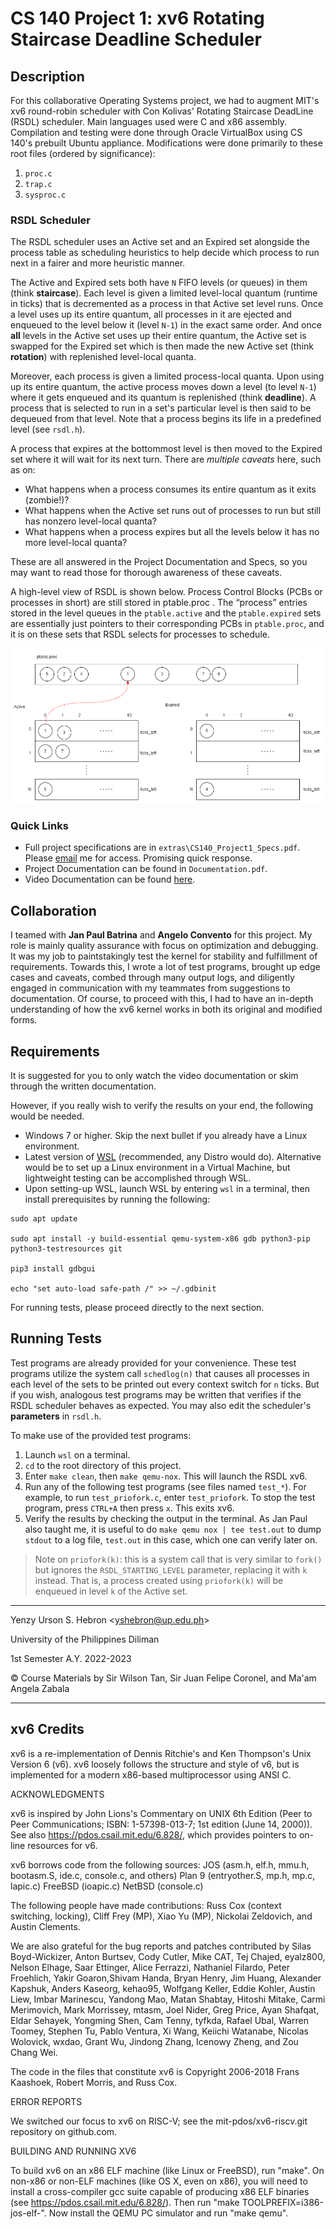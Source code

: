 # **CS 140 Project 1: xv6 Rotating Staircase Deadline Scheduler**

## **Description**
For this collaborative Operating Systems project, we had to augment MIT's xv6 round-robin scheduler with
Con Kolivas' Rotating Staircase DeadLine (RSDL) scheduler. Main languages used were C and x86 assembly. Compilation and testing were done through Oracle VirtualBox using CS 140's prebuilt Ubuntu appliance. Modifications were
done primarily to these root files (ordered by significance):
1. `proc.c`
2. `trap.c`
3. `sysproc.c`

### **RSDL Scheduler**
The RSDL scheduler uses an Active set and an Expired set alongside the process table as scheduling heuristics
to help decide which process to run next in a fairer and more heuristic manner.

The Active and Expired sets both have `N` FIFO levels (or queues) in them (think **staircase**).
Each level is given a limited level-local quantum (runtime in ticks) that is decremented as a process in that Active set level runs.
Once a level uses up its entire quantum, all processes in it are ejected and enqueued to
the level below it (level `N-1`) in the exact same order. And once **all** levels in the Active set uses up their entire quantum, the Active set
is swapped for the Expired set which is then made the new Active set (think **rotation**) with replenished level-local quanta.

Moreover, each process is given a limited process-local quanta.
Upon using up its entire quantum, the active process moves
down a level (to level `N-1`) where it gets enqueued and its quantum is replenished (think **deadline**).
A process that is selected to run in a set's particular level is then said to be dequeued from that level.
Note that a process begins its life in a predefined level (see `rsdl.h`).

A process that expires at the bottommost level is then moved to the Expired set where it will wait for its next turn.
There are *multiple caveats* here, such as on:
- What happens when a process consumes its entire quantum as it exits (zombie!)?
- What happens when the Active set runs out of processes to run but still has nonzero level-local quanta?
- What happens when a process expires but all the levels below it has no more level-local quanta?

These are all answered in the Project Documentation and Specs, so you may want to read those for thorough awareness of these caveats.

A high-level view of RSDL is shown below. Process Control Blocks (PCBs or processes in short) are still stored in ptable.proc .
The “process” entries stored in the level queues in the `ptable.active` and the `ptable.expired` sets are
essentially just pointers to their corresponding PCBs in `ptable.proc`, and it is on these sets that RSDL
selects for processes to schedule.

![rsdl.png](extras/rsdl_3.png)

### **Quick Links**
- Full project specifications are in `extras\CS140_Project1_Specs.pdf`. Please [email](yshebron@up.edu.ph) me for access. Promising quick response.
- Project Documentation can be found in `Documentation.pdf`.
- Video Documentation can be found [here](https://drive.google.com/file/d/1tz89OH9HZINDWIyBGx8JMmch4MLltlsT/view?usp=share_link).

## **Collaboration**
I teamed with **Jan Paul Batrina** and **Angelo Convento** for this project.
My role is mainly quality assurance with focus on optimization and debugging.
It was my job to paintstakingly test the kernel for stability and fulfillment of requirements.
Towards this, I wrote a lot of test programs, brought up edge cases and caveats, combed through many output logs, and diligently engaged
in communication with my teammates from suggestions to documentation.
Of course, to proceed with this, I had to have an in-depth understanding of how the xv6 kernel
works in both its original and modified forms.

## **Requirements**
It is suggested for you to only watch the video documentation or skim through the written documentation.

However, if you really wish to verify the results on your end, the following would be needed.
- Windows 7 or higher. Skip the next bullet if you already have a Linux environment.
- Latest version of [WSL](https://learn.microsoft.com/en-us/windows/wsl/install) (recommended, any Distro would do). Alternative would be to set up a Linux environment in a Virtual Machine, but lightweight testing can be accomplished through WSL.
- Upon setting-up WSL, launch WSL by entering `wsl` in a terminal, then install prerequisites by running the following:
```shell
sudo apt update

sudo apt install -y build-essential qemu-system-x86 gdb python3-pip
python3-testresources git

pip3 install gdbgui

echo "set auto-load safe-path /" >> ~/.gdbinit
```
For running tests, please proceed directly to the next section.

## **Running Tests**
Test programs are already provided for your convenience. These test programs utilize the system call `schedlog(n)` that causes all processes in each level of the sets to be printed out every context switch for `n` ticks. But if you wish, analogous test programs may be written that verifies if the RSDL scheduler behaves as expected. You may also edit the scheduler's **parameters** in `rsdl.h`.

To make use of the provided test programs:
1. Launch `wsl` on a terminal.
2. `cd` to the root directory of this project.
3. Enter `make clean`, then `make qemu-nox`. This will launch the RSDL xv6.
4. Run any of the following test programs (see files named `test_*`). For example, to run `test_priofork.c`, enter `test_priofork`. To stop the test program, press `CTRL+A` then press `x`. This exits xv6.
5. Verify the results by checking the output in the terminal. As Jan Paul also taught me, it is useful to do `make qemu nox | tee test.out` to dump `stdout` to a log file, `test.out` in this case, which one can verify later on.  

> Note on `priofork(k)`: this is a system call that is very similar to `fork()` but ignores the `RSDL_STARTING_LEVEL` parameter, replacing it with `k` instead. That is, a process created using `priofork(k)` will be enqueued in level `k` of the Active set. 

---
Yenzy Urson S. Hebron \<yshebron@up.edu.ph\>

University of the Philippines Diliman

1st Semester A.Y. 2022-2023

© Course Materials by Sir Wilson Tan, Sir Juan Felipe Coronel, and Ma'am Angela Zabala

---
## **xv6 Credits**
xv6 is a re-implementation of Dennis Ritchie's and Ken Thompson's Unix
Version 6 (v6).  xv6 loosely follows the structure and style of v6,
but is implemented for a modern x86-based multiprocessor using ANSI C.

ACKNOWLEDGMENTS

xv6 is inspired by John Lions's Commentary on UNIX 6th Edition (Peer
to Peer Communications; ISBN: 1-57398-013-7; 1st edition (June 14,
2000)). See also https://pdos.csail.mit.edu/6.828/, which
provides pointers to on-line resources for v6.

xv6 borrows code from the following sources:
    JOS (asm.h, elf.h, mmu.h, bootasm.S, ide.c, console.c, and others)
    Plan 9 (entryother.S, mp.h, mp.c, lapic.c)
    FreeBSD (ioapic.c)
    NetBSD (console.c)

The following people have made contributions: Russ Cox (context switching,
locking), Cliff Frey (MP), Xiao Yu (MP), Nickolai Zeldovich, and Austin
Clements.

We are also grateful for the bug reports and patches contributed by Silas
Boyd-Wickizer, Anton Burtsev, Cody Cutler, Mike CAT, Tej Chajed, eyalz800,
Nelson Elhage, Saar Ettinger, Alice Ferrazzi, Nathaniel Filardo, Peter
Froehlich, Yakir Goaron,Shivam Handa, Bryan Henry, Jim Huang, Alexander
Kapshuk, Anders Kaseorg, kehao95, Wolfgang Keller, Eddie Kohler, Austin
Liew, Imbar Marinescu, Yandong Mao, Matan Shabtay, Hitoshi Mitake, Carmi
Merimovich, Mark Morrissey, mtasm, Joel Nider, Greg Price, Ayan Shafqat,
Eldar Sehayek, Yongming Shen, Cam Tenny, tyfkda, Rafael Ubal, Warren
Toomey, Stephen Tu, Pablo Ventura, Xi Wang, Keiichi Watanabe, Nicolas
Wolovick, wxdao, Grant Wu, Jindong Zhang, Icenowy Zheng, and Zou Chang Wei.

The code in the files that constitute xv6 is
Copyright 2006-2018 Frans Kaashoek, Robert Morris, and Russ Cox.

ERROR REPORTS

We switched our focus to xv6 on RISC-V; see the mit-pdos/xv6-riscv.git
repository on github.com.

BUILDING AND RUNNING XV6

To build xv6 on an x86 ELF machine (like Linux or FreeBSD), run
"make". On non-x86 or non-ELF machines (like OS X, even on x86), you
will need to install a cross-compiler gcc suite capable of producing
x86 ELF binaries (see https://pdos.csail.mit.edu/6.828/).
Then run "make TOOLPREFIX=i386-jos-elf-". Now install the QEMU PC
simulator and run "make qemu".